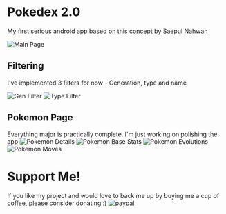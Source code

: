 # Pokedex 2.0
My first serious android app based on [this concept](https://dribbble.com/shots/6545819-Pokedex-App) by Saepul Nahwan

![Main Page](https://github.com/FabZanna/FabulousPokedex/blob/master/app/files/main_activity_snippet.png "Main Page")

## Filtering
I've implemented 3 filters for now - Generation, type and name

![Gen Filter](https://github.com/FabZanna/FabulousPokedex/blob/master/app/files/gen_filter_snippet.png "Gen Filter") ![Type Filter](https://github.com/FabZanna/FabulousPokedex/blob/master/app/files/type_filter_snippet.png "Type Filter")

## Pokemon Page
Everything major is practically complete. I'm just working on polishing the app
![Pokemon Details](https://github.com/FabZanna/FabulousPokedex/blob/master/app/files/pokemon_details.png "Pokemon Details") ![Pokemon Base Stats](https://github.com/FabZanna/FabulousPokedex/blob/master/app/files/pokemon_details_base_stats.png "Pokemon Base Stats")
![Pokemon Evolutions](https://github.com/FabZanna/FabulousPokedex/blob/master/app/files/pokemon_details_evolutions.png "Pokemon Evolutions") ![Pokemon Moves](https://github.com/FabZanna/FabulousPokedex/blob/master/app/files/pokemon_details_moves.png "Pokemon Moves")


# Support Me!
If you like my project and would love to back me up by buying me a cup of coffee, please consider donating :)
[![paypal](https://www.paypalobjects.com/en_US/i/btn/btn_donateCC_LG.gif)](https://www.paypal.com/cgi-bin/webscr?cmd=_s-xclick&hosted_button_id=HC4ABAK7PRCJC&source=url)